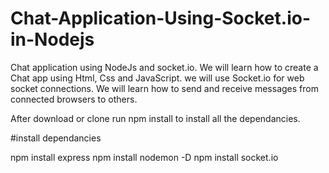 # Chat-Application-Using-Socket.io-in-Nodejs
Chat application using NodeJs and socket.io. We will learn how to create a Chat app using Html, Css and JavaScript. we will use Socket.io for web socket connections. We will learn how to send and receive messages from connected browsers to others.

After download or clone run npm install to install all the dependancies.

#install dependancies

npm install express
npm install nodemon -D
npm install socket.io
